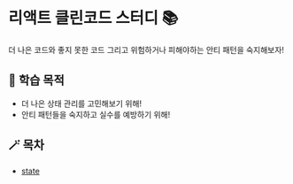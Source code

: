 # 리액트 클린코드 스터디 📚

더 나은 코드와 좋지 못한 코드 그리고 위험하거나 피해야하는 안티 패턴을 숙지해보자!

## 👻 학습 목적
- 더 나은 상태 관리를 고민해보기 위해!
- 안티 패턴들을 숙지하고 실수를 예방하기 위해!

## 🪄 목차
- [state](https://github.com/YeoDaSeul4355/cleancode-react-study/blob/main/src/state/state.md)
